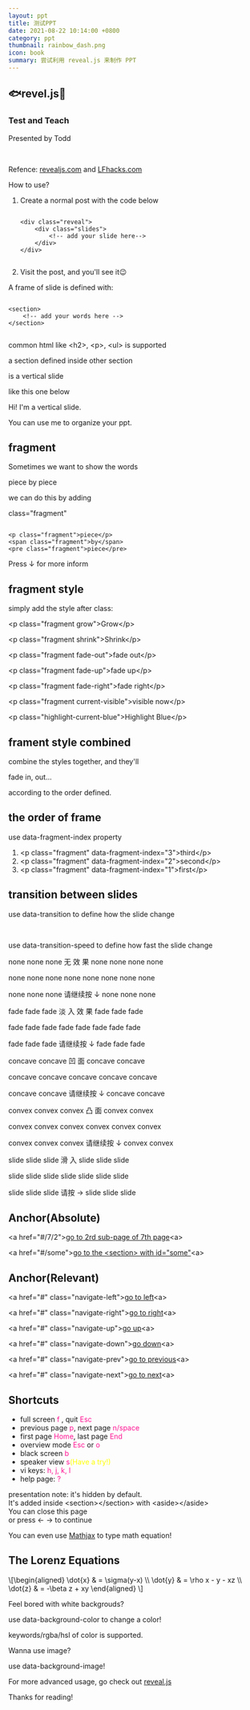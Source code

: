 ```yaml
---
layout: ppt
title: 测试PPT
date: 2021-08-22 10:14:00 +0800
category: ppt
thumbnail: rainbow_dash.png
icon: book
summary: 尝试利用 reveal.js 来制作 PPT
---
```


<div class="reveal">
    <div class="slides">
    <!--Title-->
    <section data-background-color="aquamarine">
        <h2>🐟revel.js🐳</h2>
        <h3>Test and Teach</h3>
        <p>Presented by Todd</p><br/>
        <p>Refence: <a href="https://revealjs.com/">revealjs.com</a>
        and <a href="https://www.lfhacks.com/assets/revealjs.html">LFhacks.com</a>
        </p>
    </section>
    <!--Slide 2-->
    <section>
        How to use?
        <ol>
            <li>Create a normal post with the code below
                <pre><code class="language-html" data-trim data-noescape>
&lt;div class="reveal"&gt;
    &lt;div class="slides"&gt;
        &lt;!-- add your slide here--&gt;
    &lt;/div>
&lt;/div&gt;
                </code></pre>
            </li>
            <li>Visit the post, and you'll see it😉</li>
        </ol>
    </section>
    <!--Slide 3-->
    <section>
        <p>A frame of slide is defined with:</p>
        <pre><code class="language-html" data-trim data-noescape>
&lt;section&gt;
    &lt;!-- add your words here --&gt;
&lt;/section&gt;
        </code></pre>
    <p>common html like &lt;h2&gt;, &lt;p&gt;, &lt;ul&gt; is supported</p>
    </section>
    <!--Slide 4-->
    <section>
        <section>
        <p>a section defined inside other section </p>
        <p>is a vertical slide</p>
        <p>like this one below</p>
        </section>
        <section>
        <p>Hi! I'm a vertical slide.</p>
        <p>You can use me to organize your ppt.</p>
        </section>
    </section>
    <!--Slide 5-->
    <section>
        <section>
        <h2>fragment</h2>
        <p class="fragment">Sometimes we want to show the words</p>
        <span class="fragment">piece</span>
        <span class="fragment">by</span>
        <span class="fragment">piece</span>
        <p class="fragment">we can do this by adding</p>
        <p class="fragment">class="fragment"</p>
        <pre class="fragment"><code class="language-html" data-trim data-noescape>
&lt;p class=&quot;fragment&quot;&gt;piece&lt;/p&gt;
&lt;span class=&quot;fragment&quot;&gt;by&lt;/span&gt;
&lt;pre class=&quot;fragment&quot;&gt;piece&lt;/pre&gt;</code></pre>
            <p class="fragment">Press ↓ for more inform</p>
        </section>
        <section>
            <h2>fragment style</h2>
            <span>simply add the style after class:</span>
            <p class="fragment grow">&lt;p class=&quot;fragment grow&quot;&gt;Grow&lt;/p&gt;</p>
            <p class="fragment shrink">&lt;p class=&quot;fragment shrink&quot;&gt;Shrink&lt;/p&gt;</p>
            <p class="fragment fade-out">&lt;p class=&quot;fragment fade-out&quot;&gt;fade out&lt;/p&gt;</p>
            <p class="fragment fade-up">&lt;p class=&quot;fragment fade-up&quot;&gt;fade up&lt;/p&gt;</p>
            <p class="fragment fade-right">&lt;p class=&quot;fragment fade-right&quot;&gt;fade right&lt;/p&gt;</p>
            <p class="fragment current-visible">&lt;p class=&quot;fragment current-visible&quot;&gt;visible now&lt;/p&gt;</p>
            <p class="fragment highlight-current-blue">&lt;p class=&quot;highlight-current-blue&quot;&gt;Highlight Blue&lt;/p&gt;</p>
        </section>
        <section>
            <h2>frament style combined</h2>
            <p><span>combine the styles together, and they'll</span></p>
            <span class="fragment fade-in">
                        <span class="fragment fade-out">
                            fade in, out...
                        </span>
            </span>
            <p>according to the order defined.</p>
        </section>
        <section>
            <h2>the order of frame</h2>
            <p>use data-fragment-index property</p>
            <ol>
            <li class="fragment" data-fragment-index="3">&lt;p class=&quot;fragment&quot; data-fragment-index=&quot;3&quot;&gt;third&lt;/p&gt;</li>
            <li class="fragment" data-fragment-index="2">&lt;p class=&quot;fragment&quot; data-fragment-index=&quot;2&quot;&gt;second&lt;/p&gt;</li>
            <li class="fragment" data-fragment-index="1">&lt;p class=&quot;fragment&quot; data-fragment-index=&quot;1&quot;&gt;first&lt;/p&gt;</li>
            </ol>
        </section>
    </section>
    <!--Slide 6-->
    <section>
        <section>
            <h2>transition between slides</h2>
            <p>use data-transition to define how the slide change</p><br>
            <p>use data-transition-speed to define how fast the slide change</p>
        </section>
        <section data-transition="none" data-transition-speed="slow">
            <p>none none none  无 效 果  none none none none</p>
            <p>none none none none none none none none</p>
            <p>none none none  请继续按 ↓ none none none</p>
        </section>
        <section data-transition="fade" data-transition-speed="slow">
            <p>fade fade fade 淡 入 效 果 fade fade fade</p>
            <p>fade fade fade fade  fade fade fade fade</p>
            <p>fade fade fade  请继续按 ↓ fade fade fade</p>
        </section>
        <section data-transition="concave" data-transition-speed="slow">
            <p>concave concave  凹  面  concave concave </p>
            <p>concave concave concave concave concave </p>
            <p>concave concave 请继续按 ↓ concave concave </p>
        </section>
        <section data-transition="convex" data-transition-speed="slow">
            <p>convex convex convex  凸 面  convex convex</p>
            <p>convex convex convex convex convex convex</p>
            <p>convex convex convex 请继续按 ↓ convex convex</p>
        </section>
        <section data-transition="slide" data-transition-speed="slow">
            <p>slide slide slide  滑 入 slide slide slide</p>
            <p>slide slide slide slide slide slide slide</p>
            <p>slide slide slide  请按 → slide slide slide</p>
        </section>
    </section>
    <!--Slide 7-->
    <section>
        <h2>Anchor(Absolute)</h2>
        <p>&lt;a href="#/7/2"&gt;<a href="#/7/2">go to 2rd sub-page of 7th page</a>&lt;a&gt;</p>
        <p>&lt;a href="#/some"&gt;<a href="#/some">go to the &lt;section&gt; with id="some"</a>&lt;a&gt;</p>
    </section>
    <section>
        <h2>Anchor(Relevant)</h2>
        <p>&lt;a href="#" class="navigate-left"&gt;<a href="#" class="navigate-left">go to left</a>&lt;a&gt;</p>
        <p>&lt;a href="#" class="navigate-right"&gt;<a href="#" class="navigate-right">go to right</a>&lt;a&gt;</p>
        <p>&lt;a href="#" class="navigate-up"&gt;<a href="#" class="navigate-up">go up</a>&lt;a&gt;</p>
        <p>&lt;a href="#" class="navigate-down"&gt;<a href="#" class="navigate-down">go down</a>&lt;a&gt;</p>
        <p>&lt;a href="#" class="navigate-prev"&gt;<a href="#" class="navigate-prev">go to previous</a>&lt;a&gt;</p>
        <p>&lt;a href="#" class="navigate-next"&gt;<a href="#" class="navigate-next">go to next</a>&lt;a&gt;</p>
    </section>
    <!--Slide 8-->
    <section>
        <h2>Shortcuts</h2>
        <ul>
        <li>full screen <span style='color:deeppink'>f</span> , quit <span style='color:deeppink'>Esc</span></li>
        <li>previous page <span style='color:deeppink'>p</span>, next page <span style='color:deeppink'>n/space</span></li>
        <li>first page <span style='color:deeppink'>Home</span>, last page <span style='color:deeppink'>End</span></li>
        <li>overview mode <span style='color:deeppink'>Esc</span> or <span style='color:deeppink'>o</span></li>
        <li>black screen <span style='color:deeppink'>b</span></li>
        <li>speaker view <span style='color:deeppink'>s</span><span class="fragment" style='color:yellow'>(Have a try!)</span></li>
        <li>vi keys: <span style='color:deeppink'>h, j, k, l</span></li>
        <li>help page: <span style='color:deeppink'>?</span></li>
        </ul>
        <aside class="notes">
            presentation note: it's hidden by default. <br>It's added inside &lt;section&gt;&lt;/section&gt; with &lt;aside&gt;&lt;/aside&gt;<br>You can close this page<br>or press ← → to continue
        </aside>
    </section>
    <!--Slide 9-->
    <section>
        <p>You can even use <a href="https://www.mathjax.org/">Mathjax</a> to type math equation!</p>
        <h2>The Lorenz Equations</h2>
        \[\begin{aligned}
        \dot{x} &amp; = \sigma(y-x) \\
        \dot{y} &amp; = \rho x - y - xz \\
        \dot{z} &amp; = -\beta z + xy
        \end{aligned} \]
    </section>
    <!--Slide 10-->
    <section>
        <section data-background-color="rgb(192, 72, 81)">
            <p>Feel bored with white backgrouds?</p>
            <p>use data-background-color to change a color!</p>
            <p>keywords/rgba/hsl of color is supported.</p>
        </section>
        <section data-background-image="http://i.giphy.com/90F8aUepslB84.gif">
            <p>Wanna use image?</p>
            <p>use data-background-image!</p>
        </section>
    </section>
    <section>
        <p>For more advanced usage, go check out <a href="https://revealjs.com/">reveal.js</a></p>
        <p>Thanks for reading!</p>
    </section>
    </div>
</div>